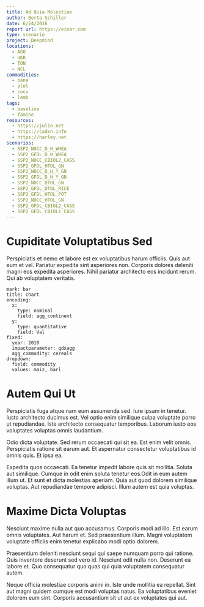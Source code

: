 ```yaml
---
title: Ad Quia Molestiae
author: Berta Schiller
date: 6/24/2016
report url: https://einar.com
type: scenario
project: Deepmind
locations:
  - AGO
  - UKR
  - TON
  - NCL
commodities:
  - bana
  - plol
  - coco
  - lamb
tags:
  - baseline
  - famine
resources:
  - https://julio.net
  - https://caden.info
  - https://harley.net
scenarios:
  - SSP2_NOCC_D_H_WHEA
  - SSP2_GFDL_D_H_WHEA
  - SSP2_NOCC_CBIOL2_CASS
  - SSP2_GFDL_HTOL_GN
  - SSP2_NOCC_D_H_Y_GN
  - SSP2_GFDL_D_H_Y_GN
  - SSP2_NOCC_DTOL_GN
  - SSP2_GFDL_DTOL_RICE
  - SSP2_GFDL_HTOL_POT
  - SSP2_NOCC_HTOL_GN
  - SSP2_GFDL_CBIOL2_CASS
  - SSP2_GFDL_CBIOL1_CASS
---
```

# Cupiditate Voluptatibus Sed
Perspiciatis et nemo et labore est ex voluptatibus harum officiis. Quis aut eum et vel. Pariatur expedita sint asperiores non. Corporis dolores deleniti magni eos expedita asperiores. Nihil pariatur architecto eos incidunt rerum. Qui ab voluptatem veritatis.

```vis
mark: bar
title: chart
encoding:
  x:
    type: nominal
    field: agg_continent
  y:
    type: quantitative
    field: Val
fixed:
  year: 2010
  impactparameter: qdxagg
  agg_commodity: cereals
dropdown:
  field: commodity
  values: maiz, barl
```

# Autem Qui Ut
Perspiciatis fuga atque nam eum assumenda sed. Iure ipsam in tenetur. Iusto architecto ducimus est. Vel optio enim similique culpa voluptate porro ut repudiandae. Iste architecto consequatur temporibus. Laborum iusto eos voluptates voluptas omnis laudantium.
 Odio dicta voluptate. Sed rerum occaecati qui sit ea. Est enim velit omnis. Perspiciatis ratione sit earum aut. Et aspernatur consectetur voluptatibus id omnis quis. Et ipsa ea.
 Expedita quos occaecati. Ea tenetur impedit labore quis sit mollitia. Soluta aut similique. Cumque in odit enim soluta tenetur eos.Odit in eum autem illum ut. Et sunt et dicta molestias aperiam. Quia aut quod dolorem similique voluptas. Aut repudiandae tempore adipisci. Illum autem est quia voluptas.

# Maxime Dicta Voluptas
Nesciunt maxime nulla aut quo accusamus. Corporis modi ad illo. Est earum omnis voluptates. Aut harum et. Sed praesentium illum. Magni voluptatem voluptate officiis enim tenetur explicabo modi optio dolorem.
 Praesentium deleniti nesciunt sequi qui saepe numquam porro qui ratione. Quis inventore deserunt sed vero id. Nesciunt odit nulla non. Deserunt ea labore et. Quo consequatur quo quas qui quia voluptatem consequatur autem.
 Neque officia molestiae corporis animi in. Iste unde mollitia ea repellat. Sint aut magni quidem cumque est modi voluptas natus. Ea voluptatibus eveniet dolorem eum sint. Corporis accusantium sit ut aut ex voluptates qui aut.
